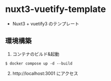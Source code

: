 # nuxt3-vuetify-template
- Nuxt3 + vuetify3 のテンプレート

## 環境構築
1. コンテナのビルド&起動
```
$ docker compose up -d --build
```

2. http://localhost:3001 にアクセス
